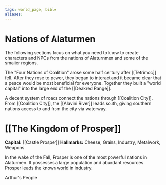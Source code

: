 ```yaml
---
tags: world_page, bible
aliases:
---
```


# Nations of Alaturmen
The following sections focus on what you need to know to create characters and NPCs from the nations of Alaturnmen and some of the smaller regions.

The "Four Nations of Coalition" arose some half century after [[Tetrimoc]] fell. After they rose to power, they began to interact and it became clear that a peace would be most beneficial for everyone. Together they built a "world capital" into the large end of the [[Deakred Range]].

A decent system of roads connect the nations through [[Coalition City]]. From [[Coalition City]], the [[Alavini River]] leads south, giving southern nations access to and from the city via waterway.

# [[The Kingdom of Prosper]]
**Capital:** [[Castle Prosper]]
**Hallmarks:** Cheese, Grains, Industry, Metalwork, Weapons

In the wake of the Fall, Prosper is one of the most powerful nations in Alaturmen. It possesses a large population and abundant resources. Prosper leads the known world in industry. 

Arthur's People